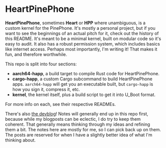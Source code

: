 # HeartPinePhone

**HeartPinePhone**, sometimes **Heart** or **HPP** where unambiguous, is a custom kernel for the PinePhone.
It's mostly a personal project, but if you want to see the beginnings of an actual pitch for it, check out the history of this README.
It's meant to be a minimal kernel, built on modular code so it's easy to audit.
It also has a robust permission system, which includes basics like internet access.
Perhaps most importantly, I'm writing it!
That makes it fun, and therefore worthwhile.

This repo is split into four sections:

- **aarch64-happ**, a build target to compile Rust code for HeartPinePhone.
- **cargo-happ**, a custom Cargo subcommand to build HeartPinePhone apps.
  `aarch64-happ` will get you an executable built, but `cargo-happ` is how you sign it, compress it, etc.
- **kernel**, the kernel itself, plus a build script to get it into U_Boot format.

For more info on each, see their respective READMEs.

There's also [the devblog]!
Notes will generally end up in this repo first, because while my blogposts can be eclectic, I do try to keep them coherent.
That generally means thinking through my ideas and refining them a bit.
The notes here are mostly for me, so I can pick back up on them.
The posts are reserved for when I have a slightly better idea of what I'm thinking about.

  [the devblog]: https://redfennec.dev/hpp
